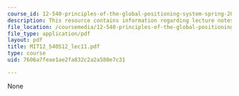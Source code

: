 ```yaml
---
course_id: 12-540-principles-of-the-global-positioning-system-spring-2012
description: This resource contains information regarding lecture notes.
file_location: /coursemedia/12-540-principles-of-the-global-positioning-system-spring-2012/7606a7feae1ae2fa832c2a2a580e7c31_MIT12_540S12_lec11.pdf
file_type: application/pdf
layout: pdf
title: MIT12_540S12_lec11.pdf
type: course
uid: 7606a7feae1ae2fa832c2a2a580e7c31

---
```

None